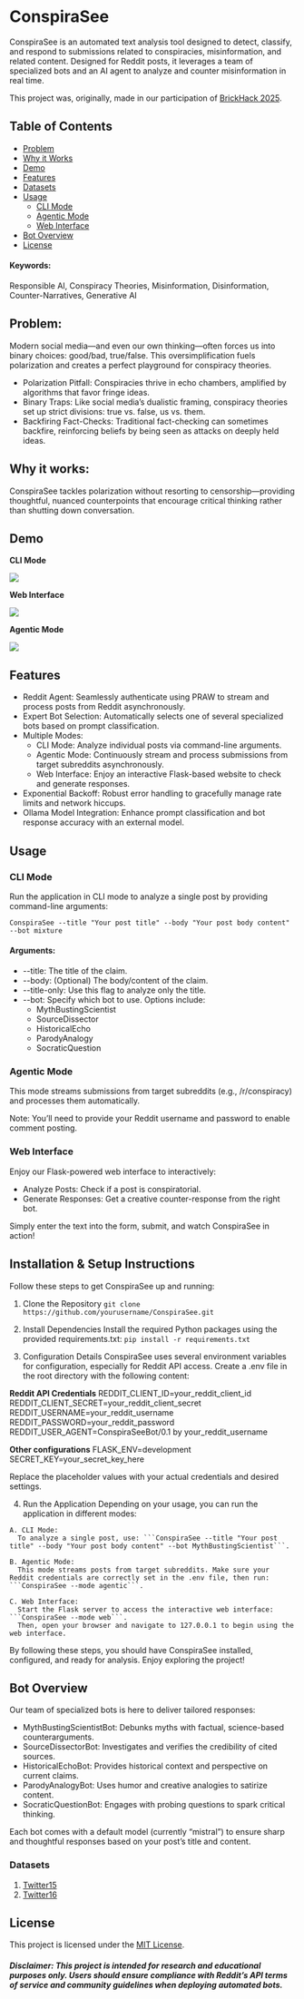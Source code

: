# ConspiraSee

ConspiraSee is an automated text analysis tool designed to detect, classify, and respond to submissions related to conspiracies, misinformation, and related content.  Designed for Reddit posts, it leverages a team of specialized bots and an AI agent to analyze and counter misinformation in real time.

This project was, originally, made in our participation of [BrickHack 2025](https://brickhack11.devpost.com).

## Table of Contents
- [Problem](#problem)
- [Why it Works](#why-it-works)
- [Demo](#demo)
- [Features](#features)
- [Datasets](#datasets)
- [Usage](#usage)
  - [CLI Mode](#cli-mode)
  - [Agentic Mode](#agentic-mode)
  - [Web Interface](#web-interface)
- [Bot Overview](#bot-overview)
- [License](#license)

#### Keywords:
Responsible AI, Conspiracy Theories, Misinformation, Disinformation, Counter-Narratives, Generative AI

## Problem:  
Modern social media—and even our own thinking—often forces us into binary choices: good/bad, true/false. This oversimplification fuels polarization and creates a perfect playground for conspiracy theories.
- Polarization Pitfall: Conspiracies thrive in echo chambers, amplified by algorithms that favor fringe ideas.
- Binary Traps: Like social media’s dualistic framing, conspiracy theories set up strict divisions: true vs. false, us vs. them.
- Backfiring Fact-Checks: Traditional fact-checking can sometimes backfire, reinforcing beliefs by being seen as attacks on deeply held ideas.

## Why it works:
ConspiraSee tackles polarization without resorting to censorship—providing thoughtful, nuanced counterpoints that encourage critical thinking rather than shutting down conversation.

## Demo

__CLI Mode__
<p>
<img src="templates/static/images/cli-video.gif">
</p>

__Web Interface__
<p>
<img src="templates/static/images/web-video.gif">
</p>

__Agentic Mode__
<p>
<img src="templates/static/images/agentic-video.gif">
</p>

## Features
- Reddit Agent: Seamlessly authenticate using PRAW to stream and process posts from Reddit asynchronously.
- Expert Bot Selection: Automatically selects one of several specialized bots based on prompt classification.
- Multiple Modes:
  - CLI Mode: Analyze individual posts via command-line arguments.
  - Agentic Mode: Continuously stream and process submissions from target subreddits asynchronously.
  - Web Interface: Enjoy an interactive Flask-based website to check and generate responses.
- Exponential Backoff: Robust error handling to gracefully manage rate limits and network hiccups.
- Ollama Model Integration: Enhance prompt classification and bot response accuracy with an external model.

## Usage

### CLI Mode

Run the application in CLI mode to analyze a single post by providing command-line arguments:

```ConspiraSee --title "Your post title" --body "Your post body content" --bot mixture```

#### Arguments:
- --title: The title of the claim.
- --body: (Optional) The body/content of the claim.
- --title-only: Use this flag to analyze only the title.
- --bot: Specify which bot to use. Options include:
  - MythBustingScientist
  - SourceDissector
  - HistoricalEcho
  - ParodyAnalogy
  - SocraticQuestion

### Agentic Mode

This mode streams submissions from target subreddits (e.g., /r/conspiracy) and processes them automatically.

Note: You’ll need to provide your Reddit username and password to enable comment posting.

### Web Interface

Enjoy our Flask-powered web interface to interactively:
- Analyze Posts: Check if a post is conspiratorial.
- Generate Responses: Get a creative counter-response from the right bot.

Simply enter the text into the form, submit, and watch ConspiraSee in action!

## Installation & Setup Instructions

Follow these steps to get ConspiraSee up and running:

  1. Clone the Repository
  ```git clone https://github.com/yourusername/ConspiraSee.git```

  2. Install Dependencies
  Install the required Python packages using the provided requirements.txt:
  ```pip install -r requirements.txt```

  3. Configuration Details
  ConspiraSee uses several environment variables for configuration, especially for Reddit API access. Create a .env file in the root directory with the following content:

  **Reddit API Credentials**
  REDDIT_CLIENT_ID=your_reddit_client_id
  REDDIT_CLIENT_SECRET=your_reddit_client_secret
  REDDIT_USERNAME=your_reddit_username
  REDDIT_PASSWORD=your_reddit_password
  REDDIT_USER_AGENT=ConspiraSeeBot/0.1 by your_reddit_username

  **Other configurations**
  FLASK_ENV=development
  SECRET_KEY=your_secret_key_here

  Replace the placeholder values with your actual credentials and desired settings.

  4. Run the Application
  Depending on your usage, you can run the application in different modes:
  
    A. CLI Mode:
      To analyze a single post, use: ```ConspiraSee --title "Your post title" --body "Your post body content" --bot MythBustingScientist```.
    
    B. Agentic Mode:
      This mode streams posts from target subreddits. Make sure your Reddit credentials are correctly set in the .env file, then run: ```ConspiraSee --mode agentic```.
    
    C. Web Interface:
      Start the Flask server to access the interactive web interface: ```ConspiraSee --mode web```.
      Then, open your browser and navigate to 127.0.0.1 to begin using the web interface.

  By following these steps, you should have ConspiraSee installed, configured, and ready for analysis. Enjoy exploring the project!

## Bot Overview

Our team of specialized bots is here to deliver tailored responses:
- MythBustingScientistBot: Debunks myths with factual, science-based counterarguments.
- SourceDissectorBot: Investigates and verifies the credibility of cited sources.
- HistoricalEchoBot: Provides historical context and perspective on current claims.
- ParodyAnalogyBot: Uses humor and creative analogies to satirize content.
- SocraticQuestionBot: Engages with probing questions to spark critical thinking.

Each bot comes with a default model (currently “mistral”) to ensure sharp and thoughtful responses based on your post’s title and content.

### Datasets
1. [Twitter15](https://aclanthology.org/P17-1066/)
2. [Twitter16](https://aclanthology.org/P17-1066/)

## License

This project is licensed under the [MIT License](/LICENSE).

##### Disclaimer: This project is intended for research and educational purposes only. Users should ensure compliance with Reddit’s API terms of service and community guidelines when deploying automated bots.
